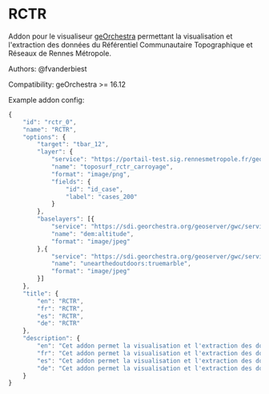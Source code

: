 RCTR
======

Addon pour le visualiseur [geOrchestra](http://www.georchestra.org/) permettant la visualisation et l'extraction des données du Référentiel Communautaire Topographique et Réseaux de Rennes Métropole.

Authors: @fvanderbiest

Compatibility: geOrchestra >= 16.12

Example addon config:

```js
{
    "id": "rctr_0",
    "name": "RCTR",
    "options": {
        "target": "tbar_12",
        "layer": {
            "service": "https://portail-test.sig.rennesmetropole.fr/geoserver/ref_topo/wms",
            "name": "toposurf_rctr_carroyage",
            "format": "image/png",
            "fields": {
                "id": "id_case",
                "label": "cases_200"
            }
        },
        "baselayers": [{
            "service": "https://sdi.georchestra.org/geoserver/gwc/service/wms",
            "name": "dem:altitude",
            "format": "image/jpeg"
        },{
            "service": "https://sdi.georchestra.org/geoserver/gwc/service/wms",
            "name": "unearthedoutdoors:truemarble",
            "format": "image/jpeg"
        }]
    },
    "title": {
        "en": "RCTR",
        "fr": "RCTR",
        "es": "RCTR",
        "de": "RCTR"
    },
    "description": {
        "en": "Cet addon permet la visualisation et l'extraction des données du Référentiel Communautaire Topographique et Réseaux",
        "fr": "Cet addon permet la visualisation et l'extraction des données du Référentiel Communautaire Topographique et Réseaux",
        "es": "Cet addon permet la visualisation et l'extraction des données du Référentiel Communautaire Topographique et Réseaux",
        "de": "Cet addon permet la visualisation et l'extraction des données du Référentiel Communautaire Topographique et Réseaux"
    }
}
```
